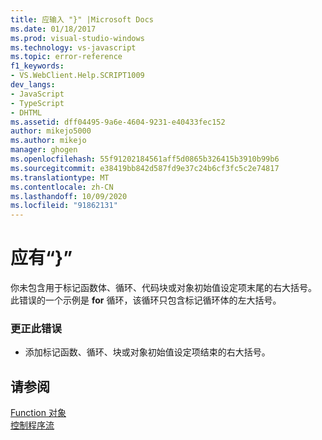 ```yaml
---
title: 应输入 "}" |Microsoft Docs
ms.date: 01/18/2017
ms.prod: visual-studio-windows
ms.technology: vs-javascript
ms.topic: error-reference
f1_keywords:
- VS.WebClient.Help.SCRIPT1009
dev_langs:
- JavaScript
- TypeScript
- DHTML
ms.assetid: dff04495-9a6e-4604-9231-e40433fec152
author: mikejo5000
ms.author: mikejo
manager: ghogen
ms.openlocfilehash: 55f91202184561aff5d0865b326415b3910b99b6
ms.sourcegitcommit: e38419bb842d587fd9e37c24b6cf3fc5c2e74817
ms.translationtype: MT
ms.contentlocale: zh-CN
ms.lasthandoff: 10/09/2020
ms.locfileid: "91862131"
---
```

# <a name="expected-"></a>应有“}”
你未包含用于标记函数体、循环、代码块或对象初始值设定项末尾的右大括号。 此错误的一个示例是 **for** 循环，该循环只包含标记循环体的左大括号。  
  
### <a name="to-correct-this-error"></a>更正此错误  
  
- 添加标记函数、循环、块或对象初始值设定项结束的右大括号。  
  
## <a name="see-also"></a>请参阅  
 [Function 对象](https://developer.mozilla.org/docs/Web/JavaScript/Reference/Global_Objects/Function)   
 [控制程序流](https://developer.mozilla.org/docs/Web/JavaScript/Guide/Control_flow_and_error_handling)